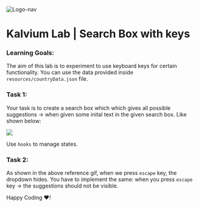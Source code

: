 ![Logo-nav](https://s3.ap-south-1.amazonaws.com/kalvi-education.github.io/front-end-web-development/Kalvium-Logo.png)

# Kalvium Lab | Search Box with keys

### Learning Goals:

The aim of this lab is to experiment to use keyboard keys for certain functionality.
You can use the data provided inside `resources/countryData.json` file.


### Task 1:

Your task is to create a search box which which gives all possible suggestions -> when given some inital text in the given search box. Like shown below:

![](https://s3.ap-south-1.amazonaws.com/kalvi-education.github.io/front-end-web-development/searchbox-react.gif)

Use `hooks` to manage states.

### Task 2:

As shown in the above reference gif, when we press `escape` key, the dropdown hides. You have to implement the same: when you press `escape` key -> the suggestions should not be visible.

Happy Coding ❤️!